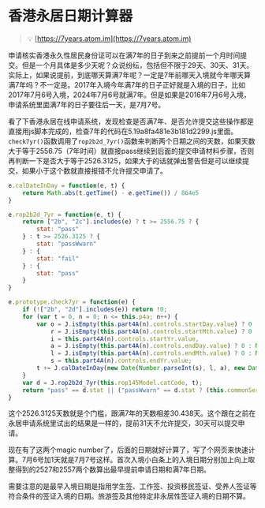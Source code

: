 # 香港永居日期计算器

> 💡 [https://7years.atom.im](https://7years.atom.im)

申请核实香港永久性居民身份证可以在满7年的日子到来之前提前一个月时间提交。但是一个月具体是多少天呢？众说纷纭，包括但不限于29天、30天、31天。实际上，如果说提前，到底哪天算满7年呢？一定是7年前哪天入境就今年哪天算满7年吗？不一定是。2017年入境今年满7年的日子正好就是入境的日子，比如2017年7月6号入境，2024年7月6号就满7年。但是如果是2016年7月6号入境，申请系统里面满7年的日子要往后一天，是7月7号。

看了下香港永居在线申请系统，发现检查是否满7年、是否允许提交这些操作都是直接用js脚本完成的，检查7年的代码在5.19a8fa481e3b181d2299.js里面。`check7yr()`函数调用了`rop2b2d_7yr()`函数来判断两个日期之间的天数，如果天数大于等于2556.75（7年时间）就直接pass继续到后面的提交申请材料步骤，否则再判断一下是否大于等于2526.3125，如果大于的话就弹出警告但是可以继续提交，如果小于这个数就直接报错不允许提交申请了。

```javascript
e.calDateInDay = function(e, t) {
    return Math.abs(t.getTime() - e.getTime()) / 864e5
}

e.rop2b2d_7yr = function(e, t) {
    return ["2b", "2c"].includes(e) ? t >= 2556.75 ? {
        stat: "pass"
    } : t >= 2526.3125 ? {
        stat: "passWwarn"
    } : {
        stat: "fail"
    } : {
        stat: "pass"
    }
}

e.prototype.check7yr = function(e) {
    if (!["2b", "2d"].includes(e)) return !0;
    for (var t = 0, n = 0; n <= this.p4a; n++) {
        var o = J.isEmpty(this.part4A(n).controls.startDay.value) ? 0 : Number.parseInt(this.part4A(n).controls.startDay.value),
            r = J.isEmpty(this.part4A(n).controls.startMth.value) ? 0 : Number.parseInt(this.part4A(n).controls.startMth.value) - 1,
            i = this.part4A(n).controls.startYr.value,
            a = J.isEmpty(this.part4A(n).controls.endDay.value) ? 0 : Number.parseInt(this.part4A(n).controls.endDay.value),
            l = J.isEmpty(this.part4A(n).controls.endMth.value) ? 0 : Number.parseInt(this.part4A(n).controls.endMth.value) - 1,
            s = this.part4A(n).controls.endYr.value;
        t += J.calDateInDay(new Date(Number.parseInt(s), l, a), new Date(Number.parseInt(i), r, o))
    }
    var d = J.rop2b2d_7yr(this.rop145Model.catCode, t);
    return "pass" == d.stat || ("passWwarn" == d.stat ? (this.commonService.errorPopUpWarning(J.get7yrMessage("rop.2ab.warn", this.translateservice)), !0) : (this.commonService.errorPopUp(J.get7yrMessage("rop.2ab.error", this.translateservice)), !1))
}
```
这个2526.3125天数就是个门槛，跟满7年的天数相差30.438天。这个跟在之前在永居申请系统里试出的结果是一样的，提前31天不允许提交，30天可以提交申请。

现在有了这两个magic number了，后面的日期就好计算了，写了个网页来快速计算。7月6号加1天就是7月7号这样。首次入境小白条上的入境日期分别加上向上取整得到的2527和2557两个数算出最早提前申请日期和满7年日期。

需要注意的是最早入境日期是指用学生签、工作签、投资移民签证、受养人签证等符合条件的签证入境的日期。旅游签及其他特定非永居性签证入境的日期不算。

